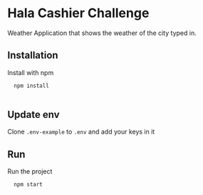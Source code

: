 
# Hala Cashier Challenge

Weather Application that shows the weather of the city typed in.


## Installation

Install with npm

```bash
  npm install
  
```

## Update env

Clone `.env-example` to `.env` and add your keys in it
 

## Run

Run the project

```bash
  npm start
  
```

